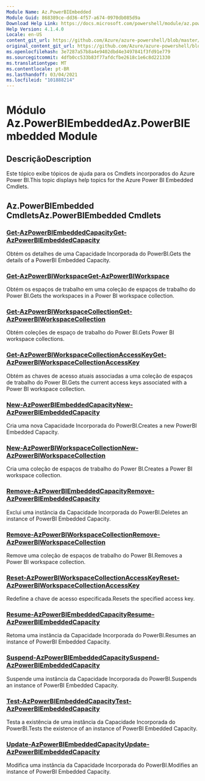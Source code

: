 ```yaml
---
Module Name: Az.PowerBIEmbedded
Module Guid: 868389ce-dd36-4f57-a674-0970db085d9a
Download Help Link: https://docs.microsoft.com/powershell/module/az.powerbiembedded
Help Version: 4.1.4.0
Locale: en-US
content_git_url: https://github.com/Azure/azure-powershell/blob/master/src/PowerBIEmbedded/PowerBIEmbedded/help/Az.PowerBIEmbedded.md
original_content_git_url: https://github.com/Azure/azure-powershell/blob/master/src/PowerBIEmbedded/PowerBIEmbedded/help/Az.PowerBIEmbedded.md
ms.openlocfilehash: 3e7287a57b8a4e9402dbd4e3497841f3fd91e779
ms.sourcegitcommit: 4dfb0cc533b83f77afdcfbe2618c1e6c8d221330
ms.translationtype: MT
ms.contentlocale: pt-BR
ms.lasthandoff: 03/04/2021
ms.locfileid: "101888214"
---
```

# <span data-ttu-id="531aa-101">Módulo Az.PowerBIEmbedded</span><span class="sxs-lookup"><span data-stu-id="531aa-101">Az.PowerBIEmbedded Module</span></span>
## <span data-ttu-id="531aa-102">Descrição</span><span class="sxs-lookup"><span data-stu-id="531aa-102">Description</span></span>
<span data-ttu-id="531aa-103">Este tópico exibe tópicos de ajuda para os Cmdlets incorporados do Azure Power BI.</span><span class="sxs-lookup"><span data-stu-id="531aa-103">This topic displays help topics for the Azure Power BI Embedded Cmdlets.</span></span>

## <span data-ttu-id="531aa-104">Az.PowerBIEmbedded Cmdlets</span><span class="sxs-lookup"><span data-stu-id="531aa-104">Az.PowerBIEmbedded Cmdlets</span></span>
### [<span data-ttu-id="531aa-105">Get-AzPowerBIEmbeddedCapacity</span><span class="sxs-lookup"><span data-stu-id="531aa-105">Get-AzPowerBIEmbeddedCapacity</span></span>](Get-AzPowerBIEmbeddedCapacity.md)
<span data-ttu-id="531aa-106">Obtém os detalhes de uma Capacidade Incorporada do PowerBI.</span><span class="sxs-lookup"><span data-stu-id="531aa-106">Gets the details of a PowerBI Embedded Capacity.</span></span>

### [<span data-ttu-id="531aa-107">Get-AzPowerBIWorkspace</span><span class="sxs-lookup"><span data-stu-id="531aa-107">Get-AzPowerBIWorkspace</span></span>](Get-AzPowerBIWorkspace.md)
<span data-ttu-id="531aa-108">Obtém os espaços de trabalho em uma coleção de espaços de trabalho do Power BI.</span><span class="sxs-lookup"><span data-stu-id="531aa-108">Gets the workspaces in a Power BI workspace collection.</span></span>

### [<span data-ttu-id="531aa-109">Get-AzPowerBIWorkspaceCollection</span><span class="sxs-lookup"><span data-stu-id="531aa-109">Get-AzPowerBIWorkspaceCollection</span></span>](Get-AzPowerBIWorkspaceCollection.md)
<span data-ttu-id="531aa-110">Obtém coleções de espaço de trabalho do Power BI.</span><span class="sxs-lookup"><span data-stu-id="531aa-110">Gets Power BI workspace collections.</span></span>

### [<span data-ttu-id="531aa-111">Get-AzPowerBIWorkspaceCollectionAccessKey</span><span class="sxs-lookup"><span data-stu-id="531aa-111">Get-AzPowerBIWorkspaceCollectionAccessKey</span></span>](Get-AzPowerBIWorkspaceCollectionAccessKey.md)
<span data-ttu-id="531aa-112">Obtém as chaves de acesso atuais associadas a uma coleção de espaços de trabalho do Power BI.</span><span class="sxs-lookup"><span data-stu-id="531aa-112">Gets the current access keys associated with a Power BI workspace collection.</span></span>

### [<span data-ttu-id="531aa-113">New-AzPowerBIEmbeddedCapacity</span><span class="sxs-lookup"><span data-stu-id="531aa-113">New-AzPowerBIEmbeddedCapacity</span></span>](New-AzPowerBIEmbeddedCapacity.md)
<span data-ttu-id="531aa-114">Cria uma nova Capacidade Incorporada do PowerBI.</span><span class="sxs-lookup"><span data-stu-id="531aa-114">Creates a new PowerBI Embedded Capacity.</span></span>

### [<span data-ttu-id="531aa-115">New-AzPowerBIWorkspaceCollection</span><span class="sxs-lookup"><span data-stu-id="531aa-115">New-AzPowerBIWorkspaceCollection</span></span>](New-AzPowerBIWorkspaceCollection.md)
<span data-ttu-id="531aa-116">Cria uma coleção de espaços de trabalho do Power BI.</span><span class="sxs-lookup"><span data-stu-id="531aa-116">Creates a Power BI workspace collection.</span></span>

### [<span data-ttu-id="531aa-117">Remove-AzPowerBIEmbeddedCapacity</span><span class="sxs-lookup"><span data-stu-id="531aa-117">Remove-AzPowerBIEmbeddedCapacity</span></span>](Remove-AzPowerBIEmbeddedCapacity.md)
<span data-ttu-id="531aa-118">Exclui uma instância da Capacidade Incorporada do PowerBI.</span><span class="sxs-lookup"><span data-stu-id="531aa-118">Deletes an instance of PowerBI Embedded Capacity.</span></span>

### [<span data-ttu-id="531aa-119">Remove-AzPowerBIWorkspaceCollection</span><span class="sxs-lookup"><span data-stu-id="531aa-119">Remove-AzPowerBIWorkspaceCollection</span></span>](Remove-AzPowerBIWorkspaceCollection.md)
<span data-ttu-id="531aa-120">Remove uma coleção de espaços de trabalho do Power BI.</span><span class="sxs-lookup"><span data-stu-id="531aa-120">Removes a Power BI workspace collection.</span></span>

### [<span data-ttu-id="531aa-121">Reset-AzPowerBIWorkspaceCollectionAccessKey</span><span class="sxs-lookup"><span data-stu-id="531aa-121">Reset-AzPowerBIWorkspaceCollectionAccessKey</span></span>](Reset-AzPowerBIWorkspaceCollectionAccessKey.md)
<span data-ttu-id="531aa-122">Redefine a chave de acesso especificada.</span><span class="sxs-lookup"><span data-stu-id="531aa-122">Resets the specified access key.</span></span>

### [<span data-ttu-id="531aa-123">Resume-AzPowerBIEmbeddedCapacity</span><span class="sxs-lookup"><span data-stu-id="531aa-123">Resume-AzPowerBIEmbeddedCapacity</span></span>](Resume-AzPowerBIEmbeddedCapacity.md)
<span data-ttu-id="531aa-124">Retoma uma instância da Capacidade Incorporada do PowerBI.</span><span class="sxs-lookup"><span data-stu-id="531aa-124">Resumes an instance of PowerBI Embedded Capacity.</span></span>

### [<span data-ttu-id="531aa-125">Suspend-AzPowerBIEmbeddedCapacity</span><span class="sxs-lookup"><span data-stu-id="531aa-125">Suspend-AzPowerBIEmbeddedCapacity</span></span>](Suspend-AzPowerBIEmbeddedCapacity.md)
<span data-ttu-id="531aa-126">Suspende uma instância da Capacidade Incorporada do PowerBI.</span><span class="sxs-lookup"><span data-stu-id="531aa-126">Suspends an instance of PowerBI Embedded Capacity.</span></span>

### [<span data-ttu-id="531aa-127">Test-AzPowerBIEmbeddedCapacity</span><span class="sxs-lookup"><span data-stu-id="531aa-127">Test-AzPowerBIEmbeddedCapacity</span></span>](Test-AzPowerBIEmbeddedCapacity.md)
<span data-ttu-id="531aa-128">Testa a existência de uma instância da Capacidade Incorporada do PowerBI.</span><span class="sxs-lookup"><span data-stu-id="531aa-128">Tests the existence of an instance of PowerBI Embedded Capacity.</span></span>

### [<span data-ttu-id="531aa-129">Update-AzPowerBIEmbeddedCapacity</span><span class="sxs-lookup"><span data-stu-id="531aa-129">Update-AzPowerBIEmbeddedCapacity</span></span>](Update-AzPowerBIEmbeddedCapacity.md)
<span data-ttu-id="531aa-130">Modifica uma instância da Capacidade Incorporada do PowerBI.</span><span class="sxs-lookup"><span data-stu-id="531aa-130">Modifies  an instance of PowerBI Embedded Capacity.</span></span>


